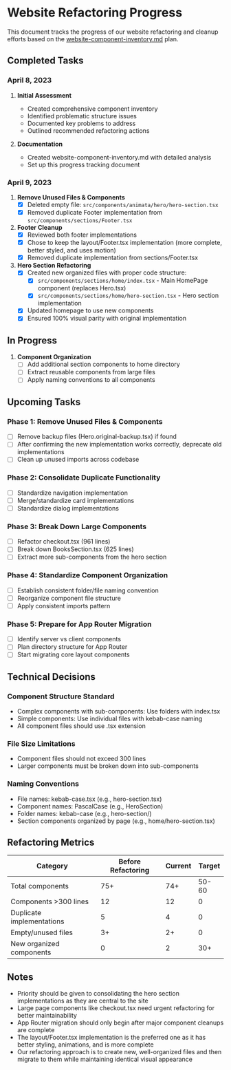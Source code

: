 # Website Refactoring Progress

This document tracks the progress of our website refactoring and cleanup efforts based on the [website-component-inventory.md](./website-component-inventory.md) plan.

## Completed Tasks

### April 8, 2023

1. **Initial Assessment**
   - Created comprehensive component inventory
   - Identified problematic structure issues
   - Documented key problems to address
   - Outlined recommended refactoring actions

2. **Documentation**
   - Created website-component-inventory.md with detailed analysis
   - Set up this progress tracking document

### April 9, 2023

1. **Remove Unused Files & Components**
   - [x] Deleted empty file: `src/components/animata/hero/hero-section.tsx`
   - [x] Removed duplicate Footer implementation from `src/components/sections/Footer.tsx`
   
2. **Footer Cleanup**
   - [x] Reviewed both footer implementations
   - [x] Chose to keep the layout/Footer.tsx implementation (more complete, better styled, and uses motion)
   - [x] Removed duplicate implementation from sections/Footer.tsx

3. **Hero Section Refactoring**
   - [x] Created new organized files with proper code structure:
     - [x] `src/components/sections/home/index.tsx` - Main HomePage component (replaces Hero.tsx)
     - [x] `src/components/sections/home/hero-section.tsx` - Hero section implementation
   - [x] Updated homepage to use new components
   - [x] Ensured 100% visual parity with original implementation

## In Progress

1. **Component Organization**
   - [ ] Add additional section components to home directory
   - [ ] Extract reusable components from large files
   - [ ] Apply naming conventions to all components

## Upcoming Tasks

### Phase 1: Remove Unused Files & Components
- [ ] Remove backup files (Hero.original-backup.tsx) if found
- [ ] After confirming the new implementation works correctly, deprecate old implementations
- [ ] Clean up unused imports across codebase

### Phase 2: Consolidate Duplicate Functionality
- [ ] Standardize navigation implementation
- [ ] Merge/standardize card implementations
- [ ] Standardize dialog implementations

### Phase 3: Break Down Large Components
- [ ] Refactor checkout.tsx (961 lines)
- [ ] Break down BooksSection.tsx (625 lines)
- [ ] Extract more sub-components from the hero section

### Phase 4: Standardize Component Organization
- [ ] Establish consistent folder/file naming convention
- [ ] Reorganize component file structure
- [ ] Apply consistent imports pattern

### Phase 5: Prepare for App Router Migration
- [ ] Identify server vs client components
- [ ] Plan directory structure for App Router
- [ ] Start migrating core layout components

## Technical Decisions

### Component Structure Standard
- Complex components with sub-components: Use folders with index.tsx
- Simple components: Use individual files with kebab-case naming
- All component files should use .tsx extension

### File Size Limitations
- Component files should not exceed 300 lines
- Larger components must be broken down into sub-components

### Naming Conventions
- File names: kebab-case.tsx (e.g., hero-section.tsx)
- Component names: PascalCase (e.g., HeroSection)
- Folder names: kebab-case (e.g., hero-section/)
- Section components organized by page (e.g., home/hero-section.tsx)

## Refactoring Metrics

| Category | Before Refactoring | Current | Target |
|----------|-------------------|---------|--------|
| Total components | 75+ | 74+ | 50-60 |
| Components >300 lines | 12 | 12 | 0 |
| Duplicate implementations | 5 | 4 | 0 |
| Empty/unused files | 3+ | 2+ | 0 |
| New organized components | 0 | 2 | 30+ |

## Notes

- Priority should be given to consolidating the hero section implementations as they are central to the site
- Large page components like checkout.tsx need urgent refactoring for better maintainability
- App Router migration should only begin after major component cleanups are complete
- The layout/Footer.tsx implementation is the preferred one as it has better styling, animations, and is more complete
- Our refactoring approach is to create new, well-organized files and then migrate to them while maintaining identical visual appearance 